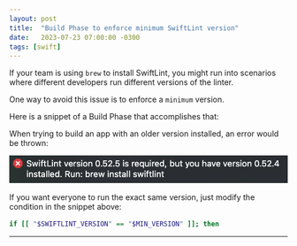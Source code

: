 ```yaml
---
layout: post
title:  "Build Phase to enforce minimum SwiftLint version"
date:   2023-07-23 07:00:00 -0300
tags: [swift]
---
```


If your team is using `brew` to install SwiftLint, you might run into scenarios where different developers run different versions of the linter.

One way to avoid this issue is to enforce a `minimum` version.

Here is a snippet of a Build Phase that accomplishes that:

<script src="https://gist.github.com/mdb1/d5b7c005af9989815281dc016cc5d138.js"></script>

When trying to build an app with an older version installed, an error would be thrown:

<img src="/resources/swiftlint-version/swiftlint-error.png">

If you want everyone to run the exact same version, just modify the condition in the snippet above:

```bash
if [[ "$SWIFTLINT_VERSION" == "$MIN_VERSION" ]]; then
```

---